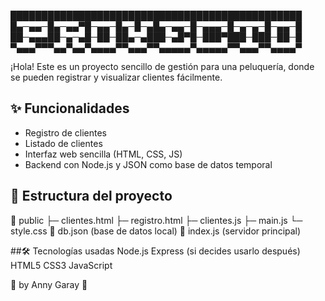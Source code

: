 
███████████████████████████████████████████████
█▄─▄▄─█▄─▄▄▀█─▄▄─█▄─█─▄█▄─▄▄─█─▄▄▄─█─▄─▄─█─▄▄─█
██─▄▄▄██─▄─▄█─██─██▄─▄███─▄█▀█─███▀███─███─██─█
▀▄▄▄▀▀▀▄▄▀▄▄▀▄▄▄▄▀▀▄▄▄▀▀▄▄▄▄▄▀▄▄▄▄▄▀▀▄▄▄▀▀▄▄▄▄▀


¡Hola! Este es un proyecto sencillo de gestión para una peluquería, donde
se pueden registrar y visualizar clientes fácilmente.  

## ✨ Funcionalidades  
- Registro de clientes  
- Listado de clientes  
- Interfaz web sencilla (HTML, CSS, JS)  
- Backend con Node.js y JSON como base de datos temporal  

## 📂 Estructura del proyecto  
📁 public
├─ clientes.html
├─ registro.html
├─ clientes.js
├─ main.js
└─ style.css
📄 db.json (base de datos local)
📄 index.js (servidor principal)

##🛠 Tecnologías usadas
Node.js
Express (si decides usarlo después)
HTML5
CSS3
JavaScript

🌸 by Anny Garay 🌸




